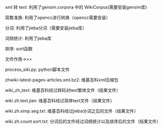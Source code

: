 xml 转 text: 利用了gensim.corpora 中的 WikiCorpus(需要安装gensim库)

简繁准换: 利用了opencc进行转换（opencc需要安装）

分词: 利用了jieba分词（需要安装jieba库）

词频统计: 利用了jieba库

排序: sort函数  

文件作用->>>

process_siki.py: python脚本文件

zhwiki-latest-pages-articles.xml.bz2: 维基百科xml压缩包

wiki_zh_text: 维基百科经过转码对text繁体文件（结果文件）

wiki.zh.text.jian: 维基百科经过简体text文件（结果文件）

wiki.zh.simp.seg.txt: 维基百科经过jieba分词之后的文件（结果文件）

wiki.zh.count.sort.txt: 分词后的文件经过词频统计以及排序后的文件（结果文件）
